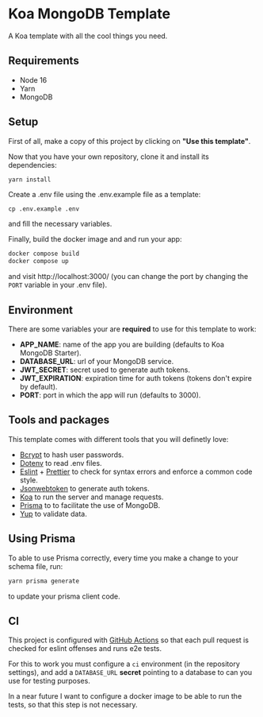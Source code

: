 # Koa MongoDB Template

A Koa template with all the cool things you need.

## Requirements
* Node 16
* Yarn
* MongoDB

## Setup
First of all, make a copy of this project by clicking on **"Use this template"**.

Now that you have your own repository, clone it and install its dependencies:
```bash
yarn install
```

Create a .env file using the .env.example file as a template:
```
cp .env.example .env
```
and fill the necessary variables.

Finally, build the docker image and and run your app:
```bash
docker compose build
docker compose up
```
and visit http://localhost:3000/ (you can change the port by changing the `PORT` variable in your .env file).

## Environment
There are some variables your are **required** to use for this template to work:
* **APP_NAME**: name of the app you are building (defaults to Koa MongoDB Starter).
* **DATABASE_URL**: url of your MongoDB service.
* **JWT_SECRET**: secret used to generate auth tokens.
* **JWT_EXPIRATION**: expiration time for auth tokens (tokens don't expire by default).
* **PORT**: port in which the app will run (defaults to 3000).

## Tools and packages
This template comes with different tools that you will definetly love:
* [Bcrypt](https://github.com/kelektiv/node.bcrypt.js) to hash user passwords.
* [Dotenv](https://github.com/motdotla/dotenv) to read .env files.
* [Eslint](https://eslint.org/) + [Prettier](https://prettier.io/) to check for syntax errors and enforce a common code style.
* [Jsonwebtoken](https://github.com/auth0/node-jsonwebtoken) to generate auth tokens.
* [Koa](https://koajs.com/) to run the server and manage requests.
* [Prisma](https://www.prisma.io/) to to facilitate the use of MongoDB.
* [Yup](https://github.com/jquense/yup) to validate data.

## Using Prisma

To able to use Prisma correctly, every time you make a change to your schema file, run:
```bash
yarn prisma generate
````
to update your prisma client code.

## CI
This project is configured with [GitHub Actions](https://github.com/features/actions) so that each pull request is checked for eslint offenses and runs e2e tests.

For this to work you must configure a `ci` environment (in the repository settings), and add a `DATABASE_URL` **secret** pointing to a database to can you use for testing purposes.

In a near future I want to configure a docker image to be able to run the tests, so that this step is not necessary.

